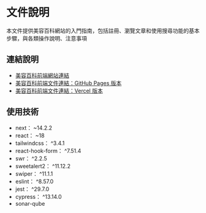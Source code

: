 # 文件說明

本文件提供美容百科網站的入門指南，包括註冊、瀏覽文章和使用搜尋功能的基本步驟，與各類操作說明、注意事項

## 連結說明

- [美容百科前端網站連結](https://beauty.kinglyrobot.com/)
- [美容百科前端文件連結：GitHub Pages 版本](https://ben0588.github.io/kingly_beauty_wiki_frontend_doc/)
- [美容百科前端文件連結：Vercel 版本](https://kingly-beauty-wiki-frontend-doc-gyrm-7xfyqfesz.vercel.app/)

## 使用技術

- next： ~14.2.2
- react： ~18
- tailwindcss： ^3.4.1
- react-hook-form： ^7.51.4
- swr： ^2.2.5
- sweetalert2： ^11.12.2
- swiper： ^11.1.1
- eslint： ^8.57.0
- jest： ^29.7.0
- cypress： ^13.14.0
- sonar-qube
